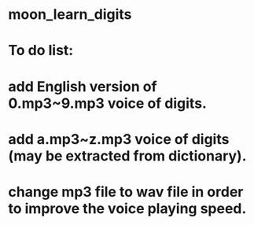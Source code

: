 # moon_learn_digits

# To do list:
# add English version of 0.mp3~9.mp3 voice of digits.
# add a.mp3~z.mp3 voice of digits (may be extracted from dictionary).
# change mp3 file to wav file in order to improve the voice playing speed.
